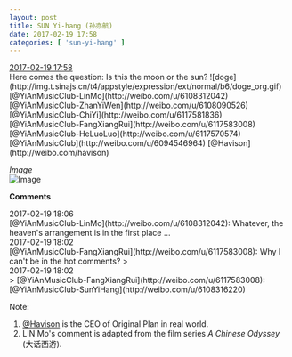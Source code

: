 ```yaml
---
layout: post
title: SUN Yi-hang (孙亦航)
date: 2017-02-19 17:58
categories: [ 'sun-yi-hang' ]
---
```


<div class="weibo-info">
  <a href="http://weibo.com/6108316220/EwhbXm3l2">2017-02-19 17:58</a>
</div>
Here comes the question: Is this the moon or the sun? ![doge](http://img.t.sinajs.cn/t4/appstyle/expression/ext/normal/b6/doge_org.gif) [@YiAnMusicClub-LinMo](http://weibo.com/u/6108312042) [@YiAnMusicClub-ZhanYiWen](http://weibo.com/u/6108090526) [@YiAnMusicClub-ChiYi](http://weibo.com/u/6117581836) [@YiAnMusicClub-FangXiangRui](http://weibo.com/u/6117583008) [@YiAnMusicClub-HeLuoLuo](http://weibo.com/u/6117570574) [@YiAnMusicClub](http://weibo.com/u/6094546964) [@Havison](http://weibo.com/havison)

<!-- more -->

*Image*  
![Image](http://wx1.sinaimg.cn/mw690/006FnS5mgy1fcvxjbk1m2j30qo0zkgq7.jpg)

**Comments**

<div class="weibo-info">2017-02-19 18:06</div>
[@YiAnMusicClub-LinMo](http://weibo.com/u/6108312042): Whatever, the heaven's arrangement is in the first place …

<div class="weibo-info">2017-02-19 18:02</div>
[@YiAnMusicClub-FangXiangRui](http://weibo.com/u/6117583008): Why I can't be in the hot comments?
> <div class="weibo-info">2017-02-19 18:02</div>
> [@YiAnMusicClub-FangXiangRui](http://weibo.com/u/6117583008): [@YiAnMusicClub-SunYiHang](http://weibo.com/u/6108316220)

Note:
1. [@Havison](http://weibo.com/havison) is the CEO of Original Plan in real world.
1. LIN Mo's comment is adapted from the film series *A Chinese Odyssey* (大话西游).
